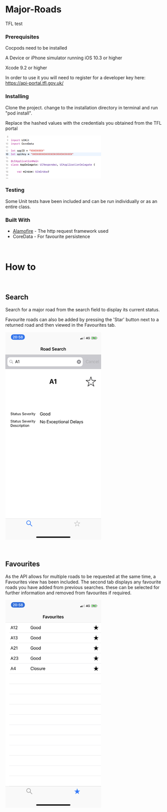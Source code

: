 # Major-Roads

TFL test


### Prerequisites

Cocpods need to be installed

A Device or iPhone simulator running iOS 10.3 or higher

Xcode 9.2 or higher

In order to use it you will need to register for a developer key here: https://api-portal.tfl.gov.uk/ 


### Installing

Clone the project. change to the installation directory in terminal and run "pod install".

Replace the hashed values with the credentials you obtained from the TFL portal

<img src=/images/screenShot1.png width="300" height="135">



### Testing

Some Unit tests have been included and can be run individually or as an entire class. 


### Built With

* [Alamofire](https://github.com/Alamofire/Alamofire) - The http request framework used
* CoreData - For favourite persistence 


&nbsp;
&nbsp;
&nbsp;


# How to

&nbsp;
&nbsp;


## Search

Search for a major road from the search field to display its current status.

Favourite roads can also be added by pressing the 'Star' button next to a returned road and then viewed in the Favourites tab.

<img src=/images/IMG_1868.PNG width="300" height="650">

&nbsp;
&nbsp;
&nbsp;


## Favourites

As the API allows for multiple roads to be requested at the same time, a Favourites view has been included.
The second tab displays any favourite roads you have added from previous searches. these can be selected for further information and removed from favourites if required.

<img src=/images/IMG_1869.PNG width="300" height="650">

